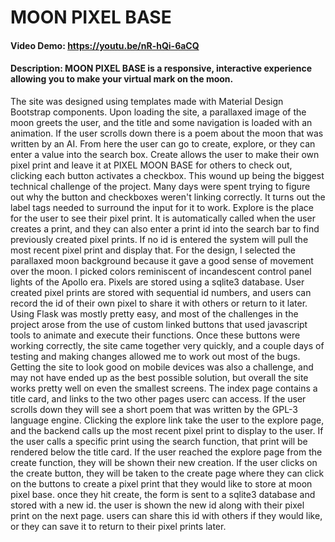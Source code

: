 # MOON PIXEL BASE
#### Video Demo: https://youtu.be/nR-hQi-6aCQ
#### Description:  MOON PIXEL BASE is a responsive, interactive experience allowing you to make your virtual mark on the moon.
  The site was designed using templates made with Material Design Bootstrap components. Upon loading the site, a parallaxed image of the moon greets the user, and the title and some navigation is loaded with an animation. If the user scrolls down there is a poem about the moon that was written by an AI. From here the user can go to create, explore, or they can enter a value into the search box. Create allows the user to make their own pixel print and leave it at PIXEL MOON BASE for others to check out, clicking each button activates a checkbox. This wound up being the biggest technical challenge of the project. Many days were spent trying to figure out why the button and checkboxes weren't linking correctly. It turns out the label tags needed to surround the input for it to work. Explore is the place for the user to see their pixel print. It is automatically called when the user creates a print, and they can also enter a print id into the search bar to find previously created pixel prints. If no id is entered the system will pull the most recent pixel print and display that. For the design, I selected the parallaxed moon background because it gave a good sense of movement over the moon. I picked colors reminiscent of incandescent control panel lights of the Apollo era. Pixels are stored using a sqlite3 database. User created pixel prints are stored with sequential id numbers, and users can record the id of their own pixel to share it with others or return to it later. Using Flask was mostly pretty easy, and most of the challenges in the project arose from the use of custom linked buttons that used javascript tools to animate and execute their functions. Once these buttons were working correctly, the site came together very quickly, and a couple days of testing and making changes allowed me to work out most of the bugs. Getting the site to look good on mobile devices was also a challenge, and may not have ended up as the best possible solution, but overall the site works pretty well on even the smallest screens.
  The index page contains a title card, and links to the two other pages userc can access. If the user scrolls down they will see a short poem that was written by the GPL-3 language engine. Clicking the explore link take the user to the explore page, and the backend calls up the most recent pixel print to display to the user. If the user calls a specific print using the search function, that print will be rendered below the title card. If the user reached the explore page from the create function, they will be shown their new creation. If the user clicks on the create button, they will be taken to the create page where they can click on the buttons to create a pixel print that they would like to store at moon pixel base. once they hit create, the form is sent to a sqlite3 database and stored with a new id. the user is shown the new id along with their pixel print on the next page. users can share this id with others if they would like, or they can save it to return to their pixel prints later.